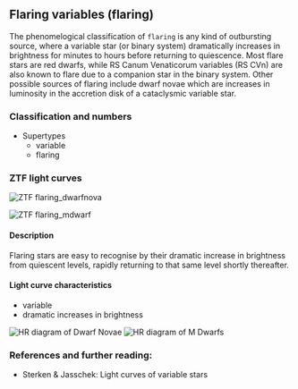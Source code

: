 ## Flaring variables (flaring)

The phenomelogical classification of ``flaring`` is any kind of outbursting source, where a variable star (or binary system) dramatically increases in brightness for minutes to hours before returning to quiescence. Most flare stars are red dwarfs, while RS Canum Venaticorum variables (RS CVn) are also known to flare due to a companion star in the binary system. Other possible sources of flaring include dwarf novae which are increases in luminosity in the accretion disk of a cataclysmic variable star.

### Classification and numbers
- Supertypes
  - variable
  - flaring


### ZTF light curves
![ZTF flaring_dwarfnova](data/flaring_dwarfnova.png)

![ZTF flaring_mdwarf](data/flaring_mdwarf.png)

#### Description
Flaring stars are easy to recognise by their dramatic increase in brightness from quiescent levels, rapidly returning to that same level shortly thereafter.

#### Light curve characteristics
- variable
- dramatic increases in brightness

![HR diagram of Dwarf Novae](data/hr__flaring_dwarfnova.png)
![HR diagram of M Dwarfs](data/hr__flaring_mdwarf.png)

### References and further reading:
- Sterken & Jasschek: Light curves of variable stars
